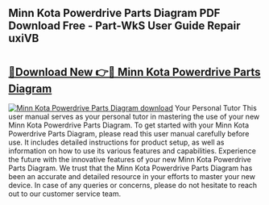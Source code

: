 ## Minn Kota Powerdrive Parts Diagram PDF Download Free - Part-WkS User Guide Repair uxiVB

# <h2><a href="http://dfs3vgm.blite.top/?on=Minn+Kota+Powerdrive+Parts+Diagram">🔗Download New 👉🔴 Minn Kota Powerdrive Parts Diagram</a></h2>

[![Minn Kota Powerdrive Parts Diagram download](https://i.imgur.com/lujVjoI.png)](http://dfs3vgm.blite.top/?on=Minn+Kota+Powerdrive+Parts+Diagram)
Your Personal Tutor This user manual serves as your personal tutor in mastering the use of your new Minn Kota Powerdrive Parts Diagram. To get started with your Minn Kota Powerdrive Parts Diagram, please read this user manual carefully before use. It includes detailed instructions for product setup, as well as information on how to use its various features and capabilities. Experience the future with the innovative features of your new Minn Kota Powerdrive Parts Diagram. We trust that the Minn Kota Powerdrive Parts Diagram has been an accurate and detailed resource in your efforts to master your new device. In case of any queries or concerns, please do not hesitate to reach out to our customer service team.

